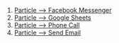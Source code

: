 1. [Particle --> Facebook Messenger](https://ifttt.com/applets/ah4JdCDx-particle_facebook_messenger)
1. [Particle --> Google Sheets](https://ifttt.com/applets/W9JH6zQe-particle_spreadsheet)
1. [Particle --> Phone Call](https://ifttt.com/applets/JcVbg8j6-particle_call)
1. [Particle --> Send Email](https://ifttt.com/applets/GW2g8ayH-particle_send_email)
